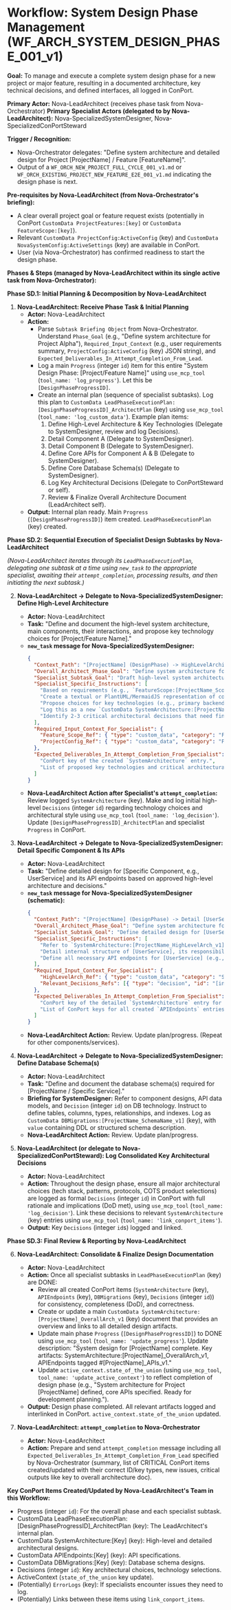 # Workflow: System Design Phase Management (WF_ARCH_SYSTEM_DESIGN_PHASE_001_v1)

**Goal:** To manage and execute a complete system design phase for a new project or major feature, resulting in a documented architecture, key technical decisions, and defined interfaces, all logged in ConPort.

**Primary Actor:** Nova-LeadArchitect (receives phase task from Nova-Orchestrator)
**Primary Specialist Actors (delegated to by Nova-LeadArchitect):** Nova-SpecializedSystemDesigner, Nova-SpecializedConPortSteward

**Trigger / Recognition:**
- Nova-Orchestrator delegates: "Define system architecture and detailed design for Project [ProjectName] / Feature [FeatureName]".
- Output of a `WF_ORCH_NEW_PROJECT_FULL_CYCLE_001_v1.md` or `WF_ORCH_EXISTING_PROJECT_NEW_FEATURE_E2E_001_v1.md` indicating the design phase is next.

**Pre-requisites by Nova-LeadArchitect (from Nova-Orchestrator's briefing):**
- A clear overall project goal or feature request exists (potentially in ConPort `CustomData ProjectFeatures:[key]` or `CustomData FeatureScope:[key]`).
- Relevant `CustomData ProjectConfig:ActiveConfig` (key) and `CustomData NovaSystemConfig:ActiveSettings` (key) are available in ConPort.
- User (via Nova-Orchestrator) has confirmed readiness to start the design phase.

**Phases & Steps (managed by Nova-LeadArchitect within its single active task from Nova-Orchestrator):**

**Phase SD.1: Initial Planning & Decomposition by Nova-LeadArchitect**

1.  **Nova-LeadArchitect: Receive Phase Task & Initial Planning**
    *   **Actor:** Nova-LeadArchitect
    *   **Action:**
        *   Parse `Subtask Briefing Object` from Nova-Orchestrator. Understand `Phase_Goal` (e.g., "Define system architecture for Project Alpha"), `Required_Input_Context` (e.g., user requirements summary, `ProjectConfig:ActiveConfig` (key) JSON string), and `Expected_Deliverables_In_Attempt_Completion_From_Lead`.
        *   Log a main `Progress` (integer `id`) item for this entire "System Design Phase: [Project/Feature Name]" using `use_mcp_tool` (`tool_name: 'log_progress'`). Let this be `[DesignPhaseProgressID]`.
        *   Create an internal plan (sequence of specialist subtasks). Log this plan to `CustomData LeadPhaseExecutionPlan:[DesignPhaseProgressID]_ArchitectPlan` (key) using `use_mcp_tool` (`tool_name: 'log_custom_data'`). Example plan items:
            1.  Define High-Level Architecture & Key Technologies (Delegate to SystemDesigner, review and log Decisions).
            2.  Detail Component A (Delegate to SystemDesigner).
            3.  Detail Component B (Delegate to SystemDesigner).
            4.  Define Core APIs for Component A & B (Delegate to SystemDesigner).
            5.  Define Core Database Schema(s) (Delegate to SystemDesigner).
            6.  Log Key Architectural Decisions (Delegate to ConPortSteward or self).
            7.  Review & Finalize Overall Architecture Document (LeadArchitect self).
    *   **Output:** Internal plan ready. Main `Progress` (`[DesignPhaseProgressID]`) item created. `LeadPhaseExecutionPlan` (key) created.

**Phase SD.2: Sequential Execution of Specialist Design Subtasks by Nova-LeadArchitect**

*(Nova-LeadArchitect iterates through its `LeadPhaseExecutionPlan`, delegating one subtask at a time using `new_task` to the appropriate specialist, awaiting their `attempt_completion`, processing results, and then initiating the next subtask.)*

2.  **Nova-LeadArchitect -> Delegate to Nova-SpecializedSystemDesigner: Define High-Level Architecture**
    *   **Actor:** Nova-LeadArchitect
    *   **Task:** "Define and document the high-level system architecture, main components, their interactions, and propose key technology choices for [Project/Feature Name]."
    *   **`new_task` message for Nova-SpecializedSystemDesigner:**
        ```json
        {
          "Context_Path": "[ProjectName] (DesignPhase) -> HighLevelArchitecture (SystemDesigner)",
          "Overall_Architect_Phase_Goal": "Define system architecture for Project [ProjectName].",
          "Specialist_Subtask_Goal": "Draft high-level system architecture and propose key technology choices for Project [ProjectName].",
          "Specialist_Specific_Instructions": [
            "Based on requirements (e.g., `FeatureScope:[ProjectName_Scope_Key]`), identify major system components (e.g., Web Frontend, API Gateway, User Service, Product Service, Database).",
            "Create a textual or PlantUML/MermaidJS representation of component interactions and high-level data flows.",
            "Propose choices for key technologies (e.g., primary backend language/framework, database type, messaging queue if needed) based on `ProjectConfig:ActiveConfig` hints and project needs. Justify proposals.",
            "Log this as a new `CustomData SystemArchitecture:[ProjectName]_HighLevelArch_v1` (key) entry using `use_mcp_tool` (`tool_name: 'log_custom_data'`). Include description, diagram source, and technology proposals.",
            "Identify 2-3 critical architectural decisions that need final approval from LeadArchitect (e.g., Monolith vs. Microservices, specific DB product choice) and list them in your `attempt_completion` or in the `SystemArchitecture` notes."
          ],
          "Required_Input_Context_For_Specialist": {
            "Feature_Scope_Ref": { "type": "custom_data", "category": "FeatureScope", "key": "[ProjectName_Scope_Key]" },
            "ProjectConfig_Ref": { "type": "custom_data", "category": "ProjectConfig", "key": "ActiveConfig" }
          },
          "Expected_Deliverables_In_Attempt_Completion_From_Specialist": [
            "ConPort key of the created `SystemArchitecture` entry.",
            "List of proposed key technologies and critical architectural decision points for LeadArchitect's review."
          ]
        }
        ```
    *   **Nova-LeadArchitect Action after Specialist's `attempt_completion`:** Review logged `SystemArchitecture` (key). Make and log initial high-level `Decisions` (integer `id`) regarding technology choices and architectural style using `use_mcp_tool` (`tool_name: 'log_decision'`). Update `[DesignPhaseProgressID]_ArchitectPlan` and specialist `Progress` in ConPort.

3.  **Nova-LeadArchitect -> Delegate to Nova-SpecializedSystemDesigner: Detail Specific Component & Its APIs**
    *   **Actor:** Nova-LeadArchitect
    *   **Task:** "Define detailed design for [Specific Component, e.g., UserService] and its API endpoints based on approved high-level architecture and decisions."
    *   **`new_task` message for Nova-SpecializedSystemDesigner (schematic):**
        ```json
        {
          "Context_Path": "[ProjectName] (DesignPhase) -> Detail [UserService] (SystemDesigner)",
          "Overall_Architect_Phase_Goal": "Define system architecture for Project [ProjectName].",
          "Specialist_Subtask_Goal": "Define detailed design for [UserService] and its API endpoints.",
          "Specialist_Specific_Instructions": [
            "Refer to `SystemArchitecture:[ProjectName_HighLevelArch_v1]` (key) and relevant `Decisions` (integer `id`s like `[DecisionID_for_API_Style]`).",
            "Detail internal structure of [UserService], its responsibilities, and interactions with other components. Log as `CustomData SystemArchitecture:[ProjectName_UserService_Detail_v1]` (key).",
            "Define all necessary API endpoints for [UserService] (e.g., CRUD for users, authentication). For each, specify: HTTP method, path, request/response schemas, error responses. Log each as `CustomData APIEndpoints:[UserService_EndpointName_v1]` (key)."
          ],
          "Required_Input_Context_For_Specialist": {
            "HighLevelArch_Ref": { "type": "custom_data", "category": "SystemArchitecture", "key": "[ProjectName_HighLevelArch_v1]" },
            "Relevant_Decisions_Refs": [{ "type": "decision", "id": "[integer_id_as_string]" }, ...]
          },
          "Expected_Deliverables_In_Attempt_Completion_From_Specialist": [
            "ConPort key of the detailed `SystemArchitecture` entry for [UserService].",
            "List of ConPort keys for all created `APIEndpoints` entries for [UserService]."
          ]
        }
        ```
    *   **Nova-LeadArchitect Action:** Review. Update plan/progress. (Repeat for other components/services).

4.  **Nova-LeadArchitect -> Delegate to Nova-SpecializedSystemDesigner: Define Database Schema(s)**
    *   **Actor:** Nova-LeadArchitect
    *   **Task:** "Define and document the database schema(s) required for [ProjectName / Specific Service]."
    *   **Briefing for SystemDesigner:** Refer to component designs, API data models, and `Decision` (integer `id`) on DB technology. Instruct to define tables, columns, types, relationships, and indexes. Log as `CustomData DBMigrations:[ProjectName_SchemaName_v1]` (key), with `value` containing DDL or structured schema description.
    *   **Nova-LeadArchitect Action:** Review. Update plan/progress.

5.  **Nova-LeadArchitect (or delegate to Nova-SpecializedConPortSteward): Log Consolidated Key Architectural Decisions**
    *   **Actor:** Nova-LeadArchitect
    *   **Action:** Throughout the design phase, ensure all major architectural choices (tech stack, patterns, protocols, COTS product selections) are logged as formal `Decisions` (integer `id`) in ConPort with full rationale and implications (DoD met), using `use_mcp_tool` (`tool_name: 'log_decision'`). Link these decisions to relevant `SystemArchitecture` (key) entries using `use_mcp_tool` (`tool_name: 'link_conport_items'`).
    *   **Output:** Key `Decisions` (integer `id`s) logged and linked.

**Phase SD.3: Final Review & Reporting by Nova-LeadArchitect**

6.  **Nova-LeadArchitect: Consolidate & Finalize Design Documentation**
    *   **Actor:** Nova-LeadArchitect
    *   **Action:** Once all specialist subtasks in `LeadPhaseExecutionPlan` (key) are DONE:
        *   Review all created ConPort items (`SystemArchitecture` (key), `APIEndpoints` (key), `DBMigrations` (key), `Decisions` (integer `id`)) for consistency, completeness (DoD), and correctness.
        *   Create or update a main `CustomData SystemArchitecture:[ProjectName]_OverallArch_v1` (key) document that provides an overview and links to all detailed design artifacts.
        *   Update main phase `Progress` (`[DesignPhaseProgressID]`) to DONE using `use_mcp_tool` (`tool_name: 'update_progress'`). Update description: "System design for [ProjectName] complete. Key artifacts: SystemArchitecture:[ProjectName]_OverallArch_v1, APIEndpoints tagged #[ProjectName]_APIs_v1."
        *   Update `active_context.state_of_the_union` (using `use_mcp_tool`, `tool_name: 'update_active_context'`) to reflect completion of design phase (e.g., "System architecture for Project [ProjectName] defined, core APIs specified. Ready for development planning.").
    *   **Output:** Design phase completed. All relevant artifacts logged and interlinked in ConPort. `active_context.state_of_the_union` updated.

7.  **Nova-LeadArchitect: `attempt_completion` to Nova-Orchestrator**
    *   **Actor:** Nova-LeadArchitect
    *   **Action:** Prepare and send `attempt_completion` message including all `Expected_Deliverables_In_Attempt_Completion_From_Lead` specified by Nova-Orchestrator (summary, list of CRITICAL ConPort items created/updated with their correct ID/key types, new issues, critical outputs like key to overall architecture doc).

**Key ConPort Items Created/Updated by Nova-LeadArchitect's Team in this Workflow:**
- Progress (integer `id`): For the overall phase and each specialist subtask.
- CustomData LeadPhaseExecutionPlan:[DesignPhaseProgressID]_ArchitectPlan (key): The LeadArchitect's internal plan.
- CustomData SystemArchitecture:[Key] (key): High-level and detailed architectural designs.
- CustomData APIEndpoints:[Key] (key): API specifications.
- CustomData DBMigrations:[Key] (key): Database schema designs.
- Decisions (integer `id`): Key architectural choices, technology selections.
- ActiveContext (`state_of_the_union` key update).
- (Potentially) `ErrorLogs` (key): If specialists encounter issues they need to log.
- (Potentially) Links between these items using `link_conport_items`.